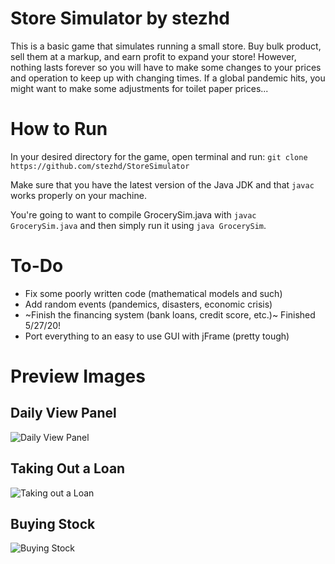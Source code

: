 # Store Simulator by stezhd
This is a basic game that simulates running a small store. Buy bulk product, sell them at a markup, and earn profit to expand your store! However, nothing lasts forever so you will have to make some changes to your prices and operation to keep up with changing times. If a global pandemic hits, you might want to make some adjustments for toilet paper prices...

# How to Run
In your desired directory for the game, open terminal and run:
`git clone https://github.com/stezhd/StoreSimulator`

Make sure that you have the latest version of the Java JDK and that `javac` works properly on your machine.

You're going to want to compile GrocerySim.java with `javac GrocerySim.java` and then simply run it using `java GrocerySim`.

# To-Do
* Fix some poorly written code (mathematical models and such)
* Add random events (pandemics, disasters, economic crisis)
* ~Finish the financing system (bank loans, credit score, etc.)~ Finished 5/27/20!
* Port everything to an easy to use GUI with jFrame (pretty tough)

# Preview Images
## Daily View Panel
![Daily View Panel](https://i.imgur.com/m6GaZTu.png)
## Taking Out a Loan
![Taking out a Loan](https://i.imgur.com/BZyklUk.png)
## Buying Stock
![Buying Stock](https://i.imgur.com/zGXJ75j.png)
